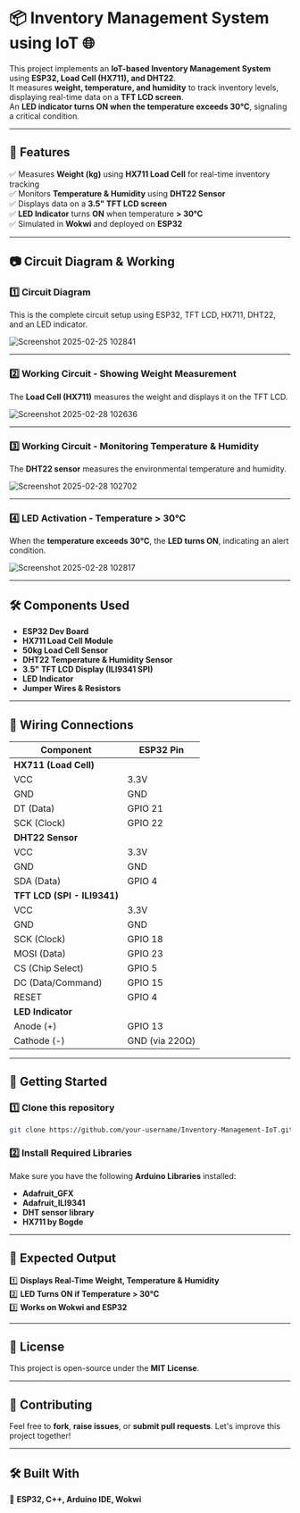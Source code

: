 # 📦 Inventory Management System using IoT 🌐  

This project implements an **IoT-based Inventory Management System** using **ESP32, Load Cell (HX711), and DHT22**.  
It measures **weight, temperature, and humidity** to track inventory levels, displaying real-time data on a **TFT LCD screen**.  
An **LED indicator turns ON when the temperature exceeds 30°C**, signaling a critical condition.  

---

## 📌 Features  
✅ Measures **Weight (kg)** using **HX711 Load Cell** for real-time inventory tracking  
✅ Monitors **Temperature & Humidity** using **DHT22 Sensor**  
✅ Displays data on a **3.5" TFT LCD screen**  
✅ **LED Indicator** turns **ON** when temperature **> 30°C**  
✅ Simulated in **Wokwi** and deployed on **ESP32**

---

## 📷 Circuit Diagram & Working  

### 1️⃣ Circuit Diagram
This is the complete circuit setup using ESP32, TFT LCD, HX711, DHT22, and an LED indicator.  

![Screenshot 2025-02-25 102841](https://github.com/user-attachments/assets/cfa73541-4cec-425d-a842-14d9cd7cb63a)

---

### 2️⃣ Working Circuit - Showing Weight Measurement  
The **Load Cell (HX711)** measures the weight and displays it on the TFT LCD.  

![Screenshot 2025-02-28 102636](https://github.com/user-attachments/assets/7a329a4f-ac60-488c-8cbd-acbdce28c8f1)

---

### 3️⃣ Working Circuit - Monitoring Temperature & Humidity  
The **DHT22 sensor** measures the environmental temperature and humidity.  

![Screenshot 2025-02-28 102702](https://github.com/user-attachments/assets/474b2b01-2ea0-48f6-b536-d428a1b7eca5)

---

### 4️⃣ LED Activation - Temperature > 30°C  
When the **temperature exceeds 30°C**, the **LED turns ON**, indicating an alert condition.  

![Screenshot 2025-02-28 102817](https://github.com/user-attachments/assets/f994d4e1-f3d7-4910-b13e-f765e5929996)

---

## 🛠 Components Used  
- **ESP32 Dev Board**  
- **HX711 Load Cell Module**  
- **50kg Load Cell Sensor**  
- **DHT22 Temperature & Humidity Sensor**  
- **3.5" TFT LCD Display (ILI9341 SPI)**  
- **LED Indicator**  
- **Jumper Wires & Resistors**

---

## 🔌 Wiring Connections  

| **Component**        | **ESP32 Pin**  |
|----------------------|---------------|
| **HX711 (Load Cell)** |               |
| VCC                  | 3.3V          |
| GND                  | GND           |
| DT (Data)            | GPIO 21       |
| SCK (Clock)          | GPIO 22       |
| **DHT22 Sensor**      |               |
| VCC                  | 3.3V          |
| GND                  | GND           |
| SDA (Data)           | GPIO 4        |
| **TFT LCD (SPI - ILI9341)** |       |
| VCC                  | 3.3V          |
| GND                  | GND           |
| SCK (Clock)          | GPIO 18       |
| MOSI (Data)          | GPIO 23       |
| CS (Chip Select)     | GPIO 5        |
| DC (Data/Command)    | GPIO 15       |
| RESET               | GPIO 4        |
| **LED Indicator**    |               |
| Anode (+)           | GPIO 13       |
| Cathode (-)         | GND (via 220Ω) |

---

## 🚀 Getting Started  

### 1️⃣ Clone this repository  
```bash
git clone https://github.com/your-username/Inventory-Management-IoT.git
```

### 2️⃣ Install Required Libraries  
Make sure you have the following **Arduino Libraries** installed:  
- **Adafruit_GFX**  
- **Adafruit_ILI9341**  
- **DHT sensor library**  
- **HX711 by Bogde**  

---

## 🎯 Expected Output  
1️⃣ **Displays Real-Time Weight, Temperature & Humidity**  
2️⃣ **LED Turns ON if Temperature > 30°C**  
3️⃣ **Works on Wokwi and ESP32**  

---

## 📜 License  
This project is open-source under the **MIT License**.  

---

## 🤝 Contributing  
Feel free to **fork**, **raise issues**, or **submit pull requests**. Let's improve this project together!  

---

## 🛠 Built With  
🚀 **ESP32, C++, Arduino IDE, Wokwi**  
```


